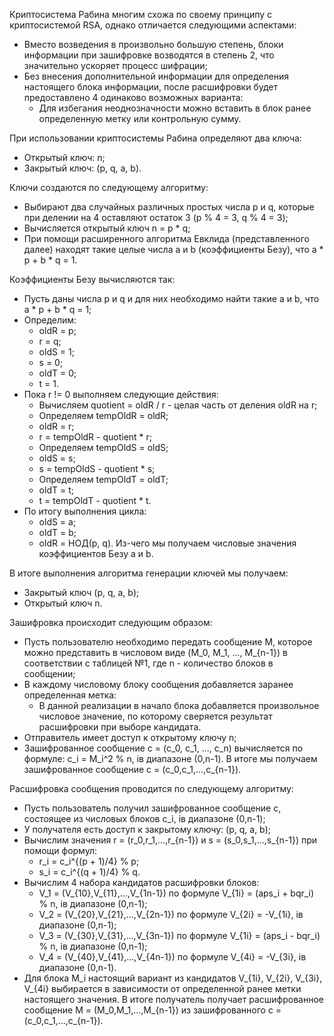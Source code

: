 Криптосистема Рабина многим схожа по своему принципу с криптосистемой RSA, однако отличается следующими аспектами:
- Вместо возведения в произвольно большую степень, блоки информации при зашифровке возводятся в степень 2, что значительно ускоряет процесс шифрации;
- Без внесения дополнительной информации для определения настоящего блока информации, после расшифровки будет предоставлено 4 одинаково возможных варианта:
	- Для избегания неоднозначности можно вставить в блок ранее определенную метку или контрольную сумму.

При использовании криптосистемы Рабина определяют два ключа:
- Открытый ключ: n;
- Закрытый ключ: (p, q, a, b).

Ключи создаются по следующему алгоритму:
- Выбирают два случайных различных простых числа p и q, которые при делении на 4 оставляют остаток 3 (p % 4 = 3, q % 4 = 3);
- Вычисляется открытый ключ n = p * q;
- При помощи расширенного алгоритма Евклида (представленного далее) находят такие целые числа a и b (коэффициенты Безу), что a * p + b * q = 1.

Коэффициенты Безу вычисляются так:
- Пусть даны числа p и q и для них необходимо найти такие a и b, что a * p + b * q = 1;
- Определим:
	- oldR = p;
	- r = q;
	- oldS = 1;
	- s = 0;
	- oldT = 0;
	- t = 1.
- Пока r != 0 выполняем следующие действия:
	- Вычисляем quotient = oldR / r - целая часть от деления oldR на r;
	- Определяем tempOldR = oldR;
	- oldR = r;
	- r = tempOldR - quotient * r;
	- Определяем tempOldS = oldS;
	- oldS = s;
	- s = tempOldS - quotient * s;
	- Определяем tempOldT = oldT;
	- oldT = t;
	- t = tempOldT - quotient * t.
- По итогу выполнения цикла:
	- oldS = a;
	- oldT = b;
	- oldR = НОД(p, q).
Из-чего мы получаем числовые значения коэффициентов Безу a и b.

В итоге выполнения алгоритма генерации ключей мы получаем:
- Закрытый ключ (p, q, a, b);
- Открытый ключ n.

Зашифровка происходит следующим образом:
- Пусть пользователю необходимо передать сообщение M, которое можно представить в числовом виде (M_0, M_1, ..., M_{n-1}) в соответствии с таблицей №1, где n - количество блоков в сообщении;
- В каждому числовому блоку сообщения добавляется заранее определенная метка:
	- В данной реализации в начало блока добавляется произвольное числовое значение, по которому сверяется результат расшифровки при выборе кандидата.
- Отправитель имеет доступ к открытому ключу n;
- Зашифрованное сообщение c = (c_0, c_1, ..., c_n) вычисляется по формуле: c_i = M_i^2 % n, iв диапазоне (0,n-1).
В итоге мы получаем зашифрованное сообщение c = (c_0,c_1,...,c_{n-1}).

Расшифровка сообщения проводится по следующему алгоритму:
- Пусть пользователь получил зашифрованное сообщение c, состоящее из числовых блоков c_i, iв диапазоне (0,n-1);
- У получателя есть доступ к закрытому ключу: (p, q, a, b);
- Вычислим значения r = (r_0,r_1,...,r_{n-1}) и s = (s_0,s_1,...,s_{n-1}) при помощи формул:
	- r_i = c_i^{(p + 1)/4} % p;
	- s_i = c_i^{(q + 1)/4} % q.
- Вычислим 4 набора кандидатов расшифровки блоков:
	- V_1 = (V_{10},V_{11},...,V_{1n-1}) по формуле V_{1i} = (aps_i + bqr_i) % n, iв диапазоне (0,n-1);
	- V_2 = (V_{20},V_{21},...,V_{2n-1}) по формуле V_{2i} = -V_{1i}, iв диапазоне (0,n-1);
	- V_3 = (V_{30},V_{31},...,V_{3n-1}) по формуле V_{1i} = (aps_i - bqr_i) % n, iв диапазоне (0,n-1);
	- V_4 = (V_{40},V_{41},...,V_{4n-1}) по формуле V_{4i} = -V_{3i}, iв диапазоне (0,n-1).
- Для блока M_i настоящий вариант из кандидатов V_{1i}, V_{2i}, V_{3i}, V_{4i} выбирается в зависимости от определенной ранее метки настоящего значения.
В итоге получатель получает расшифрованное сообщение M = (M_0,M_1,...,M_{n-1}) из зашифрованного c = (c_0,c_1,...,c_{n-1}).